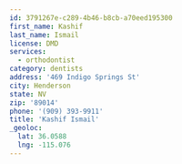 ```yaml
---
id: 3791267e-c289-4b46-b8cb-a70eed195300
first_name: Kashif
last_name: Ismail
license: DMD
services:
  - orthodontist
category: dentists
address: '469 Indigo Springs St'
city: Henderson
state: NV
zip: '89014'
phone: '(909) 393-9911'
title: 'Kashif Ismail'
_geoloc:
  lat: 36.0588
  lng: -115.076
---
```

